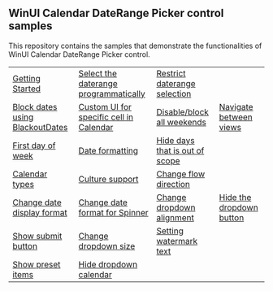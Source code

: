 ## WinUI Calendar DateRange Picker control samples
This repository contains the samples that demonstrate the functionalities of WinUI Calendar DateRange Picker control.

<table>
 <tr>
  <td><a href="Samples/Getting_started">Getting Started</a></td>
  <td><a href="Samples/Restriction">Select the daterange programmatically</a></td>
  <td><a href="Samples/Restriction">Restrict daterange selection</a></td>
 </tr>
  <tr>
  <td><a href="Samples/BlockedDates">Block dates using BlackoutDates</a></td>
  <td><a href="Samples/CustomUI">Custom UI for specific cell in Calendar</a></td>
  <td><a href="Samples/Formatting">Disable/block all weekends</a></td>
  <td><a href="Samples/Restriction">Navigate between views</a></td>
 </tr>
  <tr>
  <td><a href="Samples/Selection">First day of week</a></td>
  <td><a href="Samples/Formatting">Date formatting</a></td>
  <td><a href="Samples/Restriction">Hide days that is out of scope</a></td>
 </tr>
  <tr>
  <td><a href="Samples/Formatting">Calendar types</a></td>
  <td><a href="Samples/Formatting">Culture support</a></td>
  <td><a href="Samples/Formatting">Change flow direction</a></td>
 </tr>
 <tr>
  <td><a href="Samples/Formatting">Change date display format</a></td>
  <td><a href="Samples/Formatting">Change date format for Spinner</a></td>
  <td><a href="Samples/DropDown">Change dropdown alignment</a></td>
  <td><a href="Samples/DropDown">Hide the dropdown button</a></td>
 </tr>
  <tr>
  <td><a href="Samples/DropDown">Show submit button</a></td>
  <td><a href="Samples/DropDown">Change dropdown size</a></td>
  <td><a href="Samples/Selection">Setting watermark text</a></td>
 </tr>
 <tr>
 <td><a href="Samples/PresetItems">Show preset items</a></td>
  <td><a href="Samples/PresetItems">Hide dropdown calendar</a></td>
 </tr>
</table>